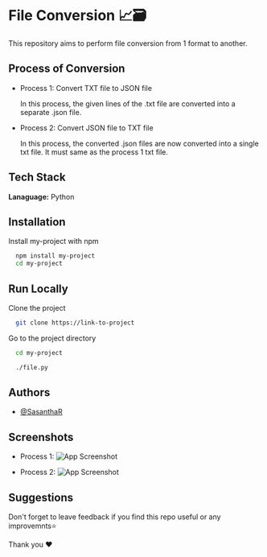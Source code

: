 
# File Conversion 📈🗃

This repository aims to perform file conversion from 1 format to another.


## Process of Conversion

- Process 1: Convert TXT file to JSON file 

    In this process, the given lines of the .txt file are converted into a separate .json file.

- Process 2: Convert JSON file to TXT file

    In this process, the converted .json files are now converted into a single txt file. It must same as the process 1 txt file. 


## Tech Stack

**Lanaguage:** Python


## Installation

Install my-project with npm

```bash
  npm install my-project
  cd my-project
```

## Run Locally

Clone the project

```bash
  git clone https://link-to-project
```

Go to the project directory

```bash
  cd my-project 
```

```bash
  ./file.py
```

## Authors

- [@SasanthaR](https://github.com/SasanthaR)


## Screenshots

- Process 1: 
    ![App Screenshot](https://github.com/sarangiWijemanna/T__File-Conversion/blob/main/img1.png)

- Process 2: 
    ![App Screenshot](https://github.com/sarangiWijemanna/T__File-Conversion/blob/main/img2.png)


##  Suggestions

Don't forget to leave feedback if you find this repo useful or any improvemnts⭐

Thank you ❤




